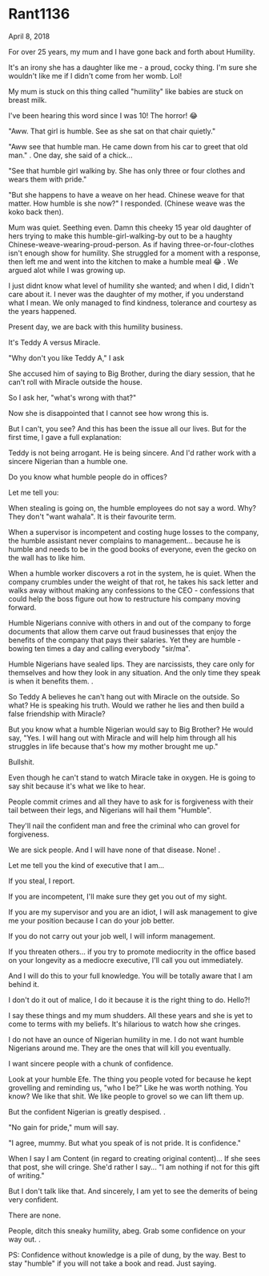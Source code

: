 # Rant1136


April 8, 2018

For over 25 years, my mum and I have gone back and forth about Humility.

It's an irony she has a daughter like me - a proud, cocky thing. I'm sure she wouldn't like me if I didn't come from her womb. Lol!

My mum is stuck on this thing called "humility" like babies are stuck on breast milk.

I've been hearing this word since I was 10! The horror! 😂

"Aww. That girl is humble. See as she sat on that chair quietly."

"Aww see that humble man. He came down from his car to greet that old man."
.
One day, she said of a chick...

"See that humble girl walking by. She has only three or four clothes and wears them with pride."

"But she happens to have a weave on her head. Chinese weave for that matter. How humble is she now?" I responded. (Chinese weave was the koko back then).

Mum was quiet. Seething even. Damn this cheeky 15 year old daughter of hers trying to make this humble-girl-walking-by out to be a haughty Chinese-weave-wearing-proud-person. As if having three-or-four-clothes isn't enough show for humility. 
She struggled for a moment with a response, then left me and went into the kitchen to make a humble meal 😂
.
We argued alot while I was growing up.

I just didnt know what level of humility she wanted; and when I did, I didn't care about it. I never was the daughter of my mother, if you understand what I mean. We only managed to find kindness, tolerance and courtesy as the years happened. 

Present day, we are back with this humility business.

It's Teddy A versus Miracle.

"Why don't you like Teddy A," I ask

She accused him of saying to Big Brother, during the diary session, that he can't roll with Miracle outside the house.

So I ask her, "what's wrong with that?"

Now she is disappointed that I cannot see how wrong this is.

But I can't, you see? And this has been the issue all our lives. But for the first time, I gave a full explanation:

Teddy is not being arrogant. He is being sincere. And I'd rather work with a sincere  Nigerian than a humble one.

Do you know what humble people do in offices?

Let me tell you:

When stealing is going on, the humble employees do not say a word. Why? They don't "want wahala". It is their favourite term.

When a supervisor is incompetent and costing huge losses to the company, the humble assistant never complains to management... because he is humble and needs to be in the good books of everyone, even the gecko on the wall has to like him.

When a humble worker discovers a rot in the system, he is quiet. When the company crumbles under the weight of that rot, he takes his sack letter and walks away without making any confessions to the CEO - confessions that could help the boss figure out how to restructure his company moving forward.

Humble Nigerians connive with others in and out of the company to forge documents that allow them carve out fraud businesses that enjoy the benefits of the company that pays  their salaries. Yet they are humble - bowing ten times a day and calling everybody "sir/ma".

Humble Nigerians have sealed lips. They are narcissists, they care only for themselves and how they look in any situation. And the only time they speak is when it benefits them.
.

So Teddy A believes he can't hang out with Miracle on the outside. So what? He is speaking his truth. Would we rather he lies and then build a false friendship with Miracle?

But you know what a humble Nigerian would say to Big Brother? He would say, "Yes. I will hang out with Miracle and will help him through all his struggles in life because that's how my mother brought me up."

Bullshit.

Even though he can't stand to watch Miracle take in oxygen. He is going  to say shit because it's what we like to hear.

People commit crimes and all they have to ask for is forgiveness with their tail between their legs, and Nigerians will hail them "Humble".

They'll nail the confident man and free the criminal who can grovel for forgiveness.

We are sick people. And I will have none of that disease. None!
.

Let me tell you the kind of executive that I am...

If you steal, I report.

If you are incompetent, I'll make sure they get you out of my sight.

If you are my supervisor and you are an idiot, I will ask management to give me your position because I can do your job better.

If you do not carry out your job well, I will inform management.

If you threaten others... if you try to promote mediocrity in the office based on your longevity as a mediocre executive, I'll call you out immediately.

And I will do this to your full knowledge. You will be totally aware that I am behind it.

I don't do it out of malice, I do it because it is the right thing to do. Hello?!

I say these things and my mum shudders. All these years and she is yet to come to terms with my beliefs. It's hilarious to watch how she cringes.

I do not have an ounce of Nigerian humility in me. I do not want humble Nigerians around me. They are the ones that will kill you eventually.

I want sincere people with a chunk of confidence.

Look at your humble Efe. The thing you people voted for because he kept grovelling and reminding us, "who I be?" Like he was worth nothing. You know? We like that shit. We like people to grovel so we can lift them up.

But the confident Nigerian is greatly despised. 
.

"No gain for pride," mum will say.

"I agree, mummy. But what you speak of is not pride. It is confidence."

When I say I am Content (in regard to creating original content)... If she sees that post, she will cringe. She'd rather I say... "I am nothing if not for this gift of writing."

But I don't talk like that. And sincerely, I am yet to see the demerits of being very confident. 

There are none.

People, ditch this sneaky humility, abeg. Grab some confidence on your way out.
.

PS: Confidence without knowledge is a pile of dung, by the way. Best to stay "humble" if you will not take a book and read. Just saying.
